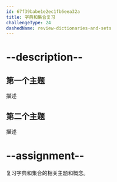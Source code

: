 ```yaml
---
id: 67f39babe1e2ec1fb6eea32a
title: 字典和集合复习
challengeType: 24
dashedName: review-dictionaries-and-sets
---
```


# --description--

## 第一个主题

描述

## 第二个主题

描述

# --assignment--

复习字典和集合的相关主题和概念。

